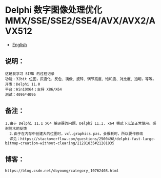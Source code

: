 # Delphi 数字图像处理优化 MMX/SSE/SSE2/SSE4/AVX/AVX2/AVX512

- [English](readme.md)

## 说明：
    这是我学习 SIMD 的过程记录
    功能：32bit 位图，灰度化、反色、镜像、旋转、调节亮度、饱和度、对比度、透明，等等。
    开发：Delphi 11.0
    平台：Win10X64；支持 X86/X64
    测试：4096*4096

## 备注：
    1.由于 Delphi 11.1 x64 编译器的问题，Delphi 11.1, x64 模式下无法正常使用。感谢阿木的反馈
	  2.由于在内存中创建大的位图时，vcl.graphics.pas，会很耗时，所以要作修改
	  详见：https://stackoverflow.com/questions/2500498/delphi-fast-large-bitmap-creation-without-clearing/21281835#21281835
  
## 博客：
    https://blog.csdn.net/dbyoung/category_10762408.html
